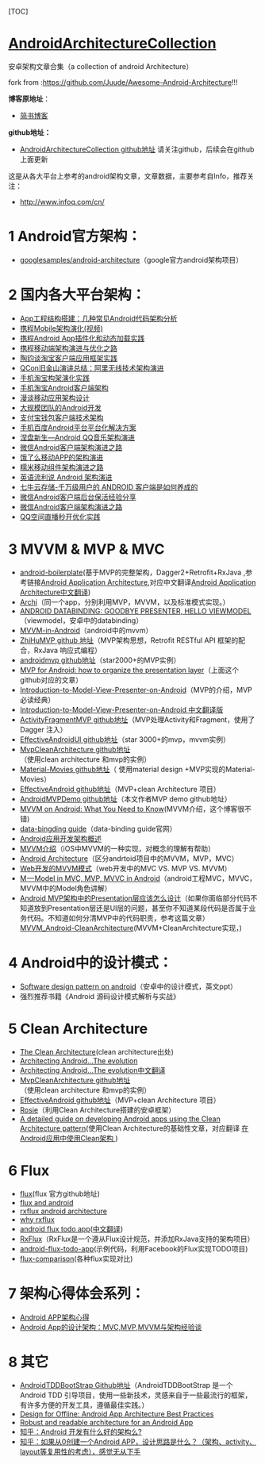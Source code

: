 [TOC]
# [AndroidArchitectureCollection](<https://github.com/CameloeAnthony/AndroidArchitectureCollection>)

安卓架构文章合集（a collection of android Architecture）

fork from :<https://github.com/Juude/Awesome-Android-Architecture>!!!

**博客原地址**：

- [简书博客](http://www.jianshu.com/p/1f21e1d375aa)

**github地址：**

- [AndroidArchitectureCollection github地址](https://github.com/CameloeAnthony/AndroidArchitectureCollection) 请关注github，后续会在github上面更新

这是从各大平台上参考的android架构文章，文章数据，主要参考自Info，推荐关注：

- <http://www.infoq.com/cn/>

# 1 Android官方架构：

- [googlesamples/android-architecture](https://github.com/googlesamples/android-architecture)（google官方android架构项目）

# 2 国内各大平台架构：

- [App工程结构搭建：几种常见Android代码架构分析](http://www.uml.org.cn/mobiledev/201310211.asp)
- [携程Mobile架构演化(视频)](http://www.infoq.com/cn/presentations/ctrip-mobile-architecture-evolution)
- [携程Android App插件化和动态加载实践](http://www.infoq.com/cn/articles/ctrip-android-dynamic-loading)
- [携程移动端架构演进与优化之路](http://geek.csdn.net/news/detail/108167)
- [陶钧谈淘宝客户端应用框架实践](http://www.infoq.com/cn/interviews/tj-taobao-client-arch)
- [QCon旧金山演讲总结：阿里无线技术架构演进](http://www.infoq.com/cn/articles/alibaba-mobile-infrastructure)
- [手机淘宝构架演化实践](http://www.infoq.com/cn/news/2014/12/taobao-app-evolution)
- [手机淘宝Android客户端架构](http://www.open-open.com/lib/view/open1436316754208.html)
- [漫谈移动应用架构设计](http://club.alibabatech.org/resource_detail.htm?topicId=124)
- [大规模团队的Android开发](http://club.alibabatech.org/resource_detail.htm?topicId=130)
- [支付宝钱包客户端技术架构](http://club.alibabatech.org/resource_detail.htm?topicId=155)
- [手机百度Android平台平台化解决方案](http://www.infoq.com/cn/presentations/mobile-baidu-android-platform-solutions)
- [涅盘新生—Android QQ音乐架构演进](http://www.infoq.com/cn/presentations/evolution-of-android-qq-music-architecture)
- [微信Android客户端架构演进之路](http://www.infoq.com/cn/articles/wechat-android-app-architecture)
- [饿了么移动APP的架构演进](https://mp.weixin.qq.com/s?__biz=MzAxNDUwMzU3Mw==&mid=401044540&idx=1&sn=24b7d8fb655ae6dd5d989d0cb3c08e90&scene=2&srcid=0106EtxRjD2jHxzomxVPTwY3&from=timeline&isappinstalled=0&uin=NzgwODIwNDgw&key=&devicetype=webwx&version=70000001&lang=zh_CN&pass_ticket=46hW44w3Hxd7VY9rutz7mgLu1JGe2T1AAKNQpxNoYOSGi8NpmNYr%2BAZj%2BiXtRX2F)
- [糯米移动组件架构演进之路](https://mp.weixin.qq.com/s?__biz=MzA3ODg4MDk0Ng==&mid=2651112195&idx=1&sn=27fa638e90b09a107057e4a5e8d01ab1&scene=0&key=b28b03434249256bfa802f640871a1d36fcc58d62fbdae43d4cf0bb232988312ebd980373392cdb72dff355da09201bf&ascene=0&uin=Mjc3OTU3Nzk1&devicetype=iMac+MacBookPro10%2C1+OSX+OSX+10.10.5+build(14F1713)&version=11020201&pass_ticket=fVNELMIhboNqtKbXT0UAQtJy1MNge%2F0s6VqFTdnuSJvfHsNGCxh1X%2FVk7UdXna7W)
- [英语流利说 Android 架构演进](http://mp.weixin.qq.com/s?__biz=MzI0NjIzNDkwOA==&mid=2247483673&idx=1&sn=ba9cf498ab78646f1a9c9e711f65c360&scene=2&srcid=0527JyTxU6ucKtlLVyl7REaB&from=timeline&isappinstalled=0#wechat_redirect)
- [七牛云存储-千万级用户的 ANDROID 客户端是如何养成的](http://blog.qiniu.com/archives/6017)
- [微信Android客户端后台保活经验分享](http://mp.weixin.qq.com/s?__biz=MzA3ODg4MDk0Ng==&mid=403254393&idx=1&sn=8dc0e3a03031177777b5a5876cb210cc&scene=1&srcid=0402fANUWIotbVLECw4Ytz4K#wechat_redirect)
- [微信Android客户端架构演进之路](http://mp.weixin.qq.com/s?__biz=MzA3ODg4MDk0Ng==&mid=401921778&idx=1&sn=f05433ff53199999f9dc2acb3b249ac3&scene=21#wechat_redirect)
- [QQ空间直播秒开优化实践](https://mp.weixin.qq.com/s?__biz=MzI1MTA1MzM2Nw==&mid=2649796799&idx=1&sn=42061b7d021b8d8fba00202286cd9372&scene=1&srcid=06229jXN0bm1drO2Eckf9iAG&key=77421cf58af4a653d7ef81b351f58a7ebbe2903e873c2c7904d6a74bac0fb11b65ef1dd3a278cc35a3563229c548766b&ascene=0&uin=MTYzMjY2MTE1&devicetype=iMac+MacBookPro10%2C1+OSX+OSX+10.11.5+build(15F34)&version=11020201&pass_ticket=3vGrz7MTtJUi6HBVB4E0etQLjdXe6h6iiZ0lDZpD27c%3D)

# 3 MVVM & MVP & MVC

- [android-boilerplate](https://github.com/ribot/android-boilerplate)(基于MVP的完整架构，Dagger2+Retrofit+RxJava ,参考链接[Android Application Architecture](https://medium.com/ribot-labs/android-application-architecture-8b6e34acda65),对应中文翻译[Android Application Architecture中文翻译](http://www.jianshu.com/p/8ca27934c6e6))
- [Archi](https://github.com/ivacf/archi)（同一个app，分别利用MVP，MVVM，以及标准模式实现。）
- [ANDROID DATABINDING: GOODBYE PRESENTER, HELLO VIEWMODEL](http://tech.vg.no/2015/07/17/android-databinding-goodbye-presenter-hello-viewmodel/) （viewmodel，安卓中的databinding）
- [MVVM-in-Android](http://www.codeproject.com/Articles/166952/MVVM-in-Android)（android中的mvvm）
- [ZhiHuMVP github 地址](https://github.com/CameloeAnthony/ZhiHuMVP)（MVP架构思想，Retrofit RESTful API 框架的配合，RxJava 响应式编程）
- [androidmvp github地址](https://github.com/antoniolg/androidmvp)（star2000+的MVP实例）
- [MVP for Android: how to organize the presentation layer](http://antonioleiva.com/mvp-android/)（上面这个github对应的文章）
- [Introduction-to-Model-View-Presenter-on-Android](https://github.com/konmik/konmik.github.io/wiki/Introduction-to-Model-View-Presenter-on-Android)（MVP的介绍，MVP必读经典）
- [Introduction-to-Model-View-Presenter-on-Android 中文翻译版](http://www.jcodecraeer.com/a/anzhuokaifa/androidkaifa/2015/0425/2782.html)
- [ActivityFragmentMVP github地址](https://github.com/spengilley/ActivityFragmentMVP)（MVP处理Activity和Fragment，使用了Dagger 注入）
- [EffectiveAndroidUI github地址](https://github.com/pedrovgs/EffectiveAndroidUI)（star 3000+的mvp，mvvm实例）
- [MvpCleanArchitecture github地址](https://github.com/glomadrian/MvpCleanArchitecture)（使用clean architecture 和mvp的实例）
- [Material-Movies github地址](https://github.com/saulmm/Material-Movies)（ 使用material design +MVP实现的Material-Movies）
- [EffectiveAndroid github地址](https://github.com/rallat/EffectiveAndroid)（MVP+clean Architecture 项目）
- [AndroidMVPDemo github地址](https://github.com/CameloeAnthony/AndroidMVPDemo)（本文作者MVP demo github地址）
- [MVVM on Android: What You Need to Know](http://willowtreeapps.com/blog/mvvm-on-android-what-you-need-to-know/)(MVVM介绍，这个博客很不错)
- [data-bingding guide](https://developer.android.com/tools/data-binding/guide.html)（data-binding guide官网）
- [Android应用开发架构概述](http://www.liuguangli.win/archives/299)
- [MVVM介绍](http://objccn.io/issue-13-1/)（iOS中MVVM的一种实现，对概念的理解有帮助）
- [Android Architecture](https://medium.com/android-news/android-architecture-2f12e1c7d4db#.ta695te6a)（区分andrtoid项目中的MVVM，MVP，MVC）
- [Web开发的MVVM模式](http://www.cnblogs.com/dxy1982/p/3793895.html)（web开发中的MVC VS. MVP VS. MVVM）
- [M — Model in MVC, MVP, MVVC in Android](https://medium.com/@artem_zin/m-model-from-mvc-mvp-in-android-flow-and-mortar-bd1e50c45395#.5kbw4q5psd)（android工程MVC，MVVC，MVVM中的Model角色讲解）
- [Android MVP架构中的Presentation层应该怎么设计](http://mp.weixin.qq.com/s?__biz=MzA3ODg4MDk0Ng==&mid=402868193&idx=1&sn=790e12f84dfcea171528e6d3789c69ed#rd)（如果你面临部分代码不知道放到Presentation层还是UI层的问题，甚至你不知道某段代码是否属于业务代码。不知道如何分清MVP中的代码职责，参考这篇文章） [MVVM_Android-CleanArchitecture](http://rocko.xyz/2015/11/07/MVVM_Android-CleanArchitecture/)(MVVM+CleanArchitecture实现，)

# 4 Android中的设计模式：

- [Software design pattern on android](http://www.slideshare.net/PedroVicenteGmezSnch/software-design-patterns-on-android)（安卓中的设计模式，英文ppt）
- 强烈推荐书籍《Android 源码设计模式解析与实战》

# 5 Clean Architecture

- [The Clean Architecture](https://blog.8thlight.com/uncle-bob/2012/08/13/the-clean-architecture.html)(clean architecture出处)
- [Architecting Android…The evolution](http://fernandocejas.com/2015/07/18/architecting-android-the-evolution/)
- [Architecting Android…The evolution中文翻译](http://www.devtf.cn/?p=1083)
- [MvpCleanArchitecture github地址](https://github.com/glomadrian/MvpCleanArchitecture)（使用clean architecture 和mvp的实例）
- [EffectiveAndroid github地址](https://github.com/rallat/EffectiveAndroid)（MVP+clean Architecture 项目）
- [Rosie](https://github.com/Karumi/Rosie)（利用Clean Architecture搭建的安卓框架）
- [A detailed guide on developing Android apps using the Clean Architecture pattern](https://medium.com/@dmilicic/a-detailed-guide-on-developing-android-apps-using-the-clean-architecture-pattern-d38d71e94029)(使用Clean Architecture的基础性文章，对应翻译 [在Android应用中使用Clean架构 ](http://blog.chengdazhi.com/index.php/101))

# 6 Flux

- [flux](https://github.com/facebook/flux)(flux 官方github地址)
- [flux and android](https://armueller.github.io/android/2015/03/29/flux-and-android.html)
- [rxflux android architecture](https://medium.com/swlh/rxflux-android-architecture-94f77c857aa2#.sfjwchwok)
- [why rxflux](https://medium.com/swlh/why-rxflux-5b687f062709#.ltlnlr4cl)
- [android flux todo app](https://github.com/lgvalle/android-flux-todo-app)([中文翻译](http://www.devtf.cn/?p=1028))
- [RxFlux](https://github.com/skimarxall/RxFlux)（RxFlux是一个遵从Flux设计规范，并添加RxJava支持的架构项目）
- [android-flux-todo-app](https://github.com/lgvalle/android-flux-todo-app)(示例代码，利用Facebook的Flux实现TODO项目)
- [flux-comparison](https://github.com/voronianski/flux-comparison)(各种flux实现对比)

# 7 架构心得体会系列：

- [Android APP架构心得](http://www.jianshu.com/p/2d5c1d855c31)
- [Android App的设计架构：MVC,MVP,MVVM与架构经验谈](http://android.jobbole.com/82578/)

# 8 其它

- [AndroidTDDBootStrap Github地址](https://github.com/Piasy/AndroidTDDBootStrap)（AndroidTDDBootStrap 是一个Android TDD 引导项目，使用一些新技术，灵感来自于一些最流行的框架，有许多方便的开发工具，遵循最佳实践。）
- [Design for Offline: Android App Architecture Best Practices](https://plus.google.com/+AndroidDevelopers/posts/3C4GPowmWLb)
- [Robust and readable architecture for an Android App](http://blog.joanzapata.com/robust-architecture-for-an-android-app/)
- [知乎：Android 开发有什么好的架构么?](https://www.zhihu.com/question/21406685)
- [知乎：如果从0创建一个Android APP，设计思路是什么？（架构、activity、layout等复用性的考虑），感觉无从下手](https://www.zhihu.com/question/28564947)